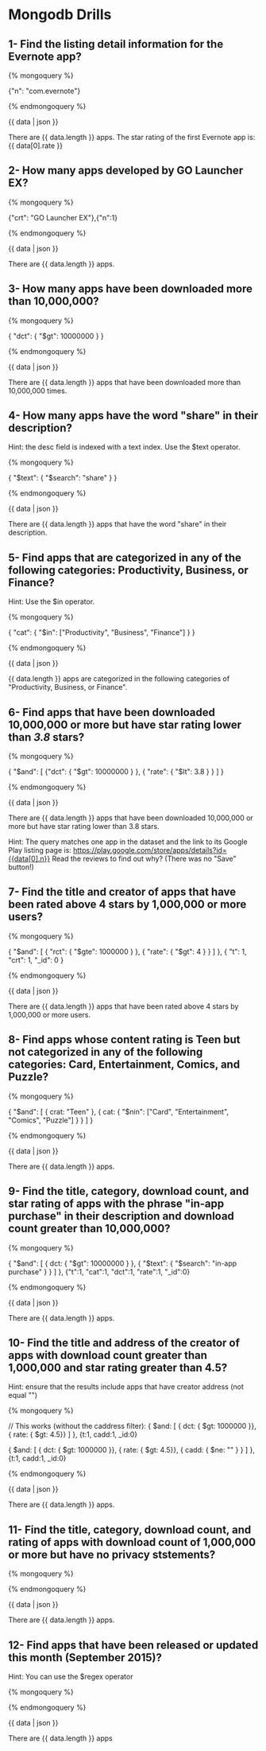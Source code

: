 # Mongodb Drills


## 1- Find the listing detail information for the Evernote app?

{% mongoquery %}

{"n": "com.evernote"}

{% endmongoquery %}

{{ data | json }}

There are {{ data.length }} apps.
The star rating of the first Evernote app is: {{ data[0].rate }}

## 2- How many apps developed by GO Launcher EX?
{% mongoquery %}

{"crt": "GO Launcher EX"},{"n":1}

{% endmongoquery %}

{{ data | json }}

There are {{ data.length }} apps.

## 3- How many apps have been downloaded more than 10,000,000?
{% mongoquery %}

{ "dct": { "$gt": 10000000 } }

{% endmongoquery %}

{{ data | json }}

There are {{ data.length }} apps that have been downloaded more than 10,000,000 times.

## 4- How many apps have the word "share" in their description?
Hint: the desc field is indexed with a text index. Use the $text operator.

{% mongoquery %}

{ "$text": { "$search": "share" } }

{% endmongoquery %}

{{ data | json }}

There are {{ data.length }} apps that have the word "share" in their description.

## 5- Find apps that are categorized in any of the following categories: Productivity, Business, or Finance?
Hint: Use the $in operator.

{% mongoquery %}

{ "cat": { "$in": ["Productivity", "Business", "Finance"] } }

{% endmongoquery %}

{{ data | json }}

{{ data.length }} apps are categorized in the following categories of "Productivity, Business, or Finance".

## 6- Find apps that have been downloaded 10,000,000 or more but have star rating lower than *3.8* stars?
{% mongoquery %}

{ "$and": [ {"dct": { "$gt": 10000000 } }, { "rate": { "$lt": 3.8 } } ] }

{% endmongoquery %}

{{ data | json }}

There are {{ data.length }} apps that have been downloaded 10,000,000 or more but have star rating lower than 3.8 stars.

Hint: The query matches one app in the dataset and the link to its Google Play listing page is:
https://play.google.com/store/apps/details?id={{data[0].n}} Read the reviews to find out why? (There was no "Save" button!)

## 7- Find the title and creator of apps that have been rated above 4 stars by 1,000,000 or more users?
{% mongoquery %}

{ "$and": [ { "rct": { "$gte": 1000000 } }, { "rate": { "$gt": 4 } } ] }, { "t": 1, "crt": 1, "_id": 0 }

{% endmongoquery %}

{{ data | json }}

There are {{ data.length }} apps that have been rated above 4 stars by 1,000,000 or more users.

## 8- Find apps whose content rating is Teen but not categorized in any of the following categories: Card, Entertainment, Comics, and Puzzle?
{% mongoquery %}

{ "$and": [ { crat: "Teen" }, { cat: { "$nin": ["Card", "Entertainment", "Comics", "Puzzle"] } } ] }

{% endmongoquery %}

{{ data | json }}

There are {{ data.length }} apps.

## 9- Find the title, category, download count, and star rating of apps with the phrase "in-app purchase" in their description and download count greater than 10,000,000?
{% mongoquery %}

{ "$and": [ { dct: { "$gt": 10000000 } }, { "$text": { "$search": "in-app purchase" } } ] }, {"t":1, "cat":1, "dct":1, "rate":1, "_id":0} 

{% endmongoquery %}

{{ data | json }}

There are {{ data.length }} apps.

## 10- Find the title and address of the creator of apps with download count greater than 1,000,000 and star rating greater than 4.5?
Hint: ensure that the results include apps that have creator address (not equal "")

{% mongoquery %}

// This works (without the caddress filter): { $and: [ { dct: { $gt: 1000000 }}, { rate: { $gt: 4.5}} ] }, {t:1, cadd:1, _id:0} 

{ $and: [ { dct: { $gt: 1000000 }}, { rate: { $gt: 4.5}}, { cadd: { $ne: "" } } ] }, {t:1, cadd:1, _id:0}

{% endmongoquery %}

{{ data | json }}

There are {{ data.length }} apps.

## 11- Find the title, category, download count, and rating of apps with download count of 1,000,000 or more but have no privacy ststements?

{% mongoquery %}

{% endmongoquery %}

{{ data | json }}

There are {{ data.length }} apps.

## 12- Find apps that have been released or updated this month (September 2015)?
Hint: You can use the $regex operator

{% mongoquery %}

{% endmongoquery %}

{{ data | json }}

There are {{ data.length }} apps

